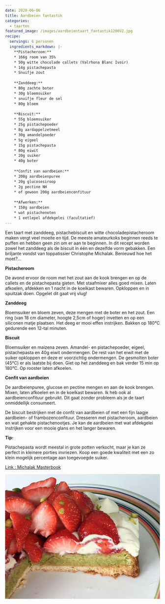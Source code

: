 ```yaml
---
date: 2020-06-06
title: Aardbeien fantastik
categories:
  - taarten
featured_image: /images/aardbeientaart_fantastik1200V2.jpg
recipe:
  servings: 6 personen
  ingredients_markdown: |-
    **Pistacheroom:**
    * 166g room van 35%
    * 50g witte chocolade callets (Valrhona Blanc Ivoir)
    * 14g pistachepasta
    * Snuifje zout

    **Zanddeeg:**
    * 80g zachte boter
    * 30g bloemsuiker
    * snuifje fleur de sel
    * 80g bloem

    **Biscuit:**
    * 55g bloemsuiker
    * 25g pistachepoeder
    * 8g aardappelzetmeel
    * 30g amandelpoeder
    * 5g eigeel
    * 15g pistachepasta
    * 80g eiwit 
    * 20g suiker
    * 40g boter

    **Confit van aardbeien:**
    * 200g aardbeienpuree
    * 20g glucosesiroop
    * 2g pectine NH
    * of gewoon 200g aardbeienconfituur
    
    **Afwerken:**
    * 150g aardbeien
    * wat pistachenoten
    * 1 eetlepel afdekgelei (facultatief)
---
```

Een taart met zanddeeg, pistachebiscuit en witte chocoladepistacheroom maken vergt veel moeite en tijd.
De meeste amateurkoks beginnen reeds te puffen en hebben geen zin om er aan te beginnen.
In dit recept worden zowel het zanddeeg als de biscuit in één en dezelfde vorm gebakken.
Een briljante vondst van toppatissier Christophe Michalak.
Benieuwd hoe het moet?…

<!--more-->

**Pistacheroom**

De avond  ervoor de room met het zout aan de kook brengen en op de callets en de pistachepasta gieten. Met staafmixer alles goed mixen. Laten afkoelen, afdekken en 1 nacht in de koelkast bewaren. Opkloppen en in spuitzak doen. Opgelet dit gaat vrij vlug!

**Zanddeeg**

Bloemsuiker en bloem zeven, deze mengen met de boter en het zout. Een ring (van 18 cm diameter, hoogte 2,5cm of hoger) invetten en op een siliconen matje plaatsen. Het deeg er mooi effen instrijken. Bakken op 180°C gedurende een 12-tal minuten.

**Biscuit**

Bloemsuiker en maizena  zeven. Amandel- en pistachepoeder, eigeel, pistachepasta en 40g eiwit ondermengen.
De rest van het eiwit met de suiker opkloppen en deze er voorzichtig ondermengen. De gesmolten boter (45°C) er als laatste bij doen.
Giet op het zanddeeg en bak verder 15 min op 180°C. Op rooster laten afkoelen.

**Confit van aardbeien**

De aardbeienpuree, glucose en pectine mengen en aan de kook brengen.
Mixen, laten afkoelen en in de koelkast bewaren.
Ik heb ook al aardbeienconfituur gebruikt. Dit gaat zonder probleem als je de taart onmiddellijk consumeert.



De biscuit bestrijken met  de confit van aardbeien of met een fijn laagje aardbeien- of frambozenconfituur.
Dresseren met pistacheroom, aardbeien en wat gehakte pistachenootjes.
Je kan de aardbeien met wat afdekgelei instrijken voor een mooie glans en het langer bewaren.


<b>Tip:</b>

Pistachepasta wordt meestal in grote potten verkocht, maar je kan ze perfect in kleinere porties invriezen.
Koop een goede kwaliteit met een zo klein mogelijk percentage aan toegevoegde suiker.

[Link : Michalak Masterbook](https://www.standaardboekhandel.be/seo/nl/boeken/kookboeken/9782841237371/christophe-michalak/michalak-masterbook)

![](/images/aardbeientaart_fantastikcoupeV2800.jpg)
